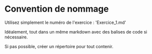 # Convention de nommage

Utilisez simplement le numéro de l'exercice : 'Exercice_1.md'

Idéalement, tout dans un même markdown avec des balises de code si nécessaire. 

Si pas possible, créer un répertoire pour tout contenir.
